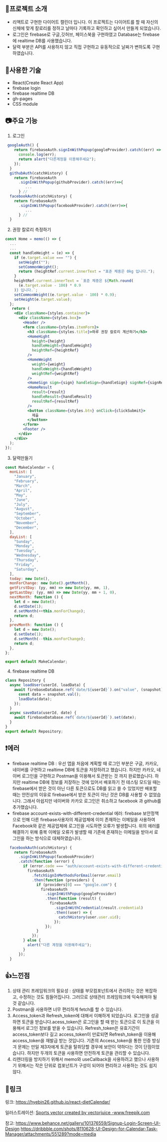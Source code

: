 ## :memo:프로젝트 소개
- 리액트로 구현한 다이어트 캘린더 입니다. 이 프로젝트는 다이어트를 할 때 자신의 신체에 맞게 칼로리를 정하고 날마다 기록하고 확인하고 싶어서 만들게 되었습니다.
- 로그인은 firebase로 구글,깃허브, 페이스북을 구현하였고 Database는 firebase에 realtime DB를 사용했습니다.
- 달력 부분은 API를 사용하지 않고 직접 구현하고 유동적으로 날짜가 변하도록 구현하였습니다.
## :bell:사용한 기술
- React(Create React App)
- firebase login
- firebase realtime DB
- gh-pages
- CSS module
## :camera:주요 기능
1. 로그인 
```jsx
 googleAuth() {
    return firebaseAuth.signInWithPopup(googleProvider).catch((err) => {
      console.log(err);
      return alert("다른계정을 이용해주세요");
    });
  }
  githubAuth(catchHistory) {
    return firebaseAuth
      .signInWithPopup(githubProvider).catch((err)=>{
         ...
      } //
  facebookAuth(catchHistory) {
    return firebaseAuth
      .signInWithPopup(facebookProvider).catch((err)=>{
         ...
      } //
  }     
```
2. 권장 칼로리 측정하기
``` jsx
const Home = memo(() => {
  ...
  ...
  const handleHeight = (e) => {
    if (e.target.value === "") {
      setHeight("");
      setCommonWeight();
      return (heightRef.current.innerText = "표준 체중은 0kg 입니다.");
    }
    heightRef.current.innerText = `표준 체중은 ${Math.round(
      (e.target.value - 100) * 0.9
    )} 입니다.`;
    setCommonWeight((e.target.value - 100) * 0.9);
    setHeight(e.target.value);
  };
   return (
    <div className={styles.container}>
      <div className={styles.box}>
        <Header />
        <form className={styles.itemForm}>
          <h3 className={styles.title}>하루 권장 칼로리 계산하기</h3>
          <HomeHight
            height={height}
            handleHeight={handleHeight}
            heightRef={heightRef}
          />
          <HomeWeight
            weight={weight}
            handleWeight={handleWeight}
            weightRef={weightRef}
          />
          <HomeSign sign={sign} handleSign={handleSign} signRef={signRef} />
          <HomeResult
            result={result}
            handleResult={handleResult}
            resultRef={resultRef}
          />
          <button className={styles.btn} onClick={clickSubmit}>
            제출
          </button>
        </form>
        <Footer />
      </div>
    </div>
  );
});
```
3. 달력만들기 
``` jsx
const MakeCalendar = {
  monList: [
    "January",
    "February",
    "March",
    "April",
    "May",
    "June",
    "July",
    "August",
    "September",
    "October",
    "November",
    "December",
  ],
  dayList: [
    "Sunday",
    "Monday",
    "Tuesday",
    "Wednesday",
    "Thursday",
    "Friday",
    "Saturday",
  ],
  today: new Date(),
  monForChange: new Date().getMonth(),
  getFirstDay: (yy, mm) => new Date(yy, mm, 1),
  getLastDay: (yy, mm) => new Date(yy, mm + 1, 0),
  nextMonth: function () {
    let d = new Date();
    d.setDate(1);
    d.setMonth(++this.monForChange);
    return d;
  },
  prevMonth: function () {
    let d = new Date();
    d.setDate(1);
    d.setMonth(--this.monForChange);
    return d;
  },
};

export default MakeCalendar;
```
4. firebase realtime DB
``` jsx
class Repository {
  async loadUser(userId, loadData) {
    await firebaseDatabase.ref(`date/${userId}`).on("value", (snapshot) => {
      const data = snapshot.val();
      loadData(data);
    });
  }
  async saveData(userId, date) {
    await firebaseDatabase.ref(`date/${userId}`).set(date);
  }
}
export default Repository;
```
## :exclamation:에러
- firebase realtime DB : 우선 앱을 처음에 계획할 때 로그인 부분은 구글, 카카오, 네이버를 구현하고 realtime DB에 토큰을 저장하려고 했습니다. 하지만 카카오, 네이버 로그인을 구현하고 Postman을 이용해서 토큰받는 것 까지 완료했습니다. 하지만 realtime DB에 정보를 저장하는 것에 있어서 배포하기 전 테스팅 모드일 때는 firebase에서 받은 것이 아닌 다른 토큰으로도 DB를 읽고 쓸 수 있었지만 배포할 때는 안전상의 이유로 firebase에서 받은 토큰이 아닌 것은 DB를 사용할 수 없었습니다. 그래서 아쉽지만 네이버와 카카오 로그인은 취소하고 facebook 과 github를 추가했습니다. 
- firebase account-exists-with-different-credential 에러: firebase 보안정책으로 인해  다른 firebase사용자의 제공업체에 이미 존재하는 이메일을 사용하여 Facebook와 같은 제공업체에 로그인을 시도하면 오류가 발생합니다. 위의 에러를 해결하기 위해 중복 이메일 오류가 발생할 때 기존에 존재하는 이메일을 받아서 로그인을 하는 방식으로 대체하였습니다.
```jsx
  facebookAuth(catchHistory) {
    return firebaseAuth
      .signInWithPopup(facebookProvider)
      .catch(function (error) {
        if (error.code === "auth/account-exists-with-different-credential") {
          firebaseAuth
            .fetchSignInMethodsForEmail(error.email)
            .then(function (providers) {
              if (providers[0] === "google.com") {
                firebaseAuth
                  .signInWithPopup(googleProvider)
                  .then(function (result) {
                    firebaseAuth
                      .signInWithCredential(result.credential)
                      .then((user) => {
                        catchHistory(user.user.uid);
                      });
                  });
              }
            });
        } else {
          alert("다른 계정을 이용해주세요");
        }
      });
  }
```
## :thumbsup:느낀점
1. 상태 관리 프레임워크의 필요성 : 상태를 부모컴포넌트에서 관리하는 것은 복잡하고, 수정하는 것도 힘들어집니다. 그러므로 상태관리 프레임워크에 익숙해져야 될 것 같습니다.
2. Postman을 사용하면 너무 편리하게 fetch를 할 수 있습니다.
3. Access_token과 Refresh_token에 대해서 이해하게 되었습니다. 로그인을 성공하면 토큰을 받습니다.acess_token은 로그인을 할 때 받는 토큰으로 이 토큰을 이용해서 로그인 정보를 받을 수 있습니다. Refresh_token은 유효기간이 access_token보다 길고 access_token이 만료되면 Refresh_token을 이용해 access_token을 재발급 받는 것입니다. 기존의 Access_token을 통한 인증 방싱긔 문제는 만일 제3자에게 토큰을 탈취당할 경우에 보안이 약하다는 것이 단점이었습니다. 하지만 두개의 토큰을 사용하면 안전하게 토큰을 관리할 수 있습니다.
4. 리렌더링을 방지하기 위해서 memo와 useCallback을 사용하려고 했으나 사용하기 위해서는 작은 단위로 컴포넌트가 구성이 되어야 편리하고 사용하는 것도 쉽지 않다.
 ## :link:링크
링크: <a href="https://hyebin26.github.io/react-dietCalendar/">https://hyebin26.github.io/react-dietCalendar/</a>
 
일러스트레이션:
<a href='https://www.freepik.com/vectors/sports'>Sports vector created by vectorjuice -www.freepik.com</a>

참고:
<a href='https://www.behance.net/gallery/101376559/Signup-Login-Screen-UI-Design'>https://www.behance.net/gallery/101376559/Signup-Login-Screen-UI-Design</a>
<a href='https://dribbble.com/shots/8110628-UI-Design-for-Calendar-Task-Manager/attachments/551289?mode=media'>https://dribbble.com/shots/8110628-UI-Design-for-Calendar-Task-Manager/attachments/551289?mode=media</a>
